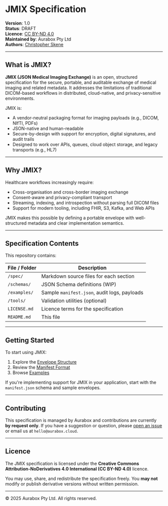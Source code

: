 # JMIX Specification

**Version**: 1.0  
**Status**: DRAFT  
**Licence**: [CC BY-ND 4.0](https://creativecommons.org/licenses/by-nd/4.0/)  
**Maintained by**: Aurabox Pty Ltd  
**Authors**: [Christopher Skene](https://www.linkedin.com/in/xtfer/)

---

## What is JMIX?

**JMIX (JSON Medical Imaging Exchange)** is an open, structured specification for the secure, portable, and auditable exchange of medical imaging and related metadata. It addresses the limitations of traditional DICOM-based workflows in distributed, cloud-native, and privacy-sensitive environments.

JMIX is:

- A vendor-neutral packaging format for imaging payloads (e.g., DICOM, NIfTI, PDFs)
- JSON-native and human-readable
- Secure-by-design with support for encryption, digital signatures, and audit trails
- Designed to work over APIs, queues, cloud object storage, and legacy transports (e.g., HL7)

---

## Why JMIX?

Healthcare workflows increasingly require:

- Cross-organisation and cross-border imaging exchange  
- Consent-aware and privacy-compliant transport  
- Streaming, indexing, and introspection without parsing full DICOM files  
- Support for modern tooling, including FHIR, S3, Kafka, and Web APIs

JMIX makes this possible by defining a portable envelope with well-structured metadata and clear implementation semantics.

---

## Specification Contents

This repository contains:

| File / Folder            | Description                                  |
|--------------------------|----------------------------------------------|
| `/spec/`                 | Markdown source files for each section       |
| `/schemas/`              | JSON Schema definitions (WIP)                |
| `/examples/`             | Sample `manifest.json`, audit logs, payloads |
| `/tools/`                | Validation utilities (optional)              |
| `LICENSE.md`             | Licence terms for the specification          |
| `README.md`              | This file                                    |

---

## Getting Started

To start using JMIX:

1. Explore the [Envelope Structure](./spec/envelope.md)
2. Review the [Manifest Format](./spec/envelope//manifest.md)
3. Browse [Examples](./examples/)

If you're implementing support for JMIX in your application, start with the `manifest.json` schema and sample envelopes.

---

## Contributing

This specification is managed by Aurabox and contributions are currently **by request only**. If you have a suggestion or question, please [open an issue](https://github.com/aurabox/jmix/issues) or email us at `hello@aurabox.cloud`.

---

## Licence

The JMIX specification is licensed under the **Creative Commons Attribution-NoDerivatives 4.0 International (CC BY-ND 4.0)** licence.

You may use, share, and redistribute the specification freely. You **may not** modify or publish derivative versions without written permission.

---

© 2025 Aurabox Pty Ltd. All rights reserved.
